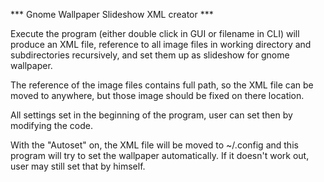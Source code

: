 *** Gnome Wallpaper Slideshow XML creator ***

Execute the program (either double click in GUI or filename in CLI) will produce an XML file, reference to all image files in working directory and subdirectories recursively, and set them up as slideshow for gnome wallpaper.

The reference of the image files contains full path, so the XML file can be moved to anywhere, but those image should be fixed on there location.

All settings set in the beginning of the program, user can set then by modifying the code.

With the "Autoset" on, the XML file will be moved to ~/.config and this program will try to set the wallpaper automatically.  If it doesn't work out, user may still set that by himself.

